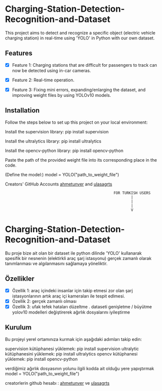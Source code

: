 # Charging-Station-Detection-Recognition-and-Dataset
This project aims to detect and recognize a specific object (electric vehicle charging station) in real-time using 'YOLO' in Python with our own dataset.

## Features
- [X] Feature 1: Charging stations that are difficult for passengers to track can now be detected using in-car cameras.
- [X] Feature 2: Real-time operation.
- [X] Feature 3:  Fixing mini errors, expanding/enlarging the dataset, and improving weight files by using YOLOv10 models.


## Installation

Follow the steps below to set up this project on your local environment:

Install the supervision library: pip install supervision

Install the ultralytics library: pip install ultralytics

Install the opencv-python library: pip install opencv-python



Paste the path of the provided weight file into its corresponding place in the code.

(Define the model:)
model = YOLO("path_to_weight_file")

Creators' GitHub Accounts
[ahmetunver](https://github.com/ahmetunver)
and
[ulasagrts](https://github.com/ulasagrts)

                                                      FOR TURKISH USERS
                                                              |
                                                              |
                                                              |
                                                              V


# Charging-Station-Detection-Recognition-and-Dataset
Bu proje bize ait olan bir dataset ile python dilinde 'YOLO' kullanarak spesifik bir nesnenin (elektirkli araç şarj istasyonu) gerçek zamanlı olarak tanımlanması ve algılanmasını sağlamaya yöneliktir.


## Özellikler
- [X] Özellik 1: araç içindeki insanlar için takip etmesi zor olan şarj istasyonlarının artık araç içi kameraları ile tespit edlmesi.
- [X] Özellik 2: gerçek zamanlı olması
- [X] Özellik 3: ufak tefek hataları düzeltme . dataseti genişletme / büyütme yolov10 modelleri değiştirerek ağırlık dosyalarını iyileştirme

## Kurulum
Bu projeyi yerel ortamınıza kurmak için aşağıdaki adımları takip edin:

supervision kütüphanesi yüklemek: pip install supervision
ultralytic kütüphanesini yüklemek: pip install ultralytics
opencv kütüphanesi yüklemek: pip install opencv-python

verdiğimiz ağırlık dosyasının yolunu ilgili kodda ait olduğu yere yapıştırmak
model = YOLO("path_to_weight_file")



creatorlerin github hesabı :
[ahmetunver](https://github.com/ahmetunver)
ve
[ulasagrts](https://github.com/ulasagrts)
